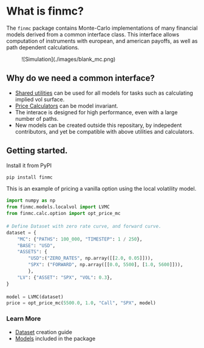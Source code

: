 # What is finmc?

The `finmc` package contains Monte-Carlo implementations of many financial models derived from a common interface class. This interface allows computation of instruments with european, and american payoffs, as well as path dependent calculations.

<figure markdown="1">
  ![Simulation](./images/blank_mc.png)
</figure>

## Why do we need a common interface?

 - [Shared utilities](./utilities.md) can be used for all models for tasks such as calculating implied vol surface.
 - [Price Calculators](./calculators.md) can be model invariant.
 - The interace is designed for high performance, even with a large number of paths.
 - New models can be created outside this repositary, by indepedent contributors, and yet be compatible with above utilities and calculators.


## Getting started.

Install it from PyPI

```bash
pip install finmc
```


This is an example of pricing a vanilla option using the local volatility model.

```py
import numpy as np
from finmc.models.localvol import LVMC
from finmc.calc.option import opt_price_mc

# Define Dataset with zero rate curve, and forward curve.
dataset = {
    "MC": {"PATHS": 100_000, "TIMESTEP": 1 / 250},
    "BASE": "USD",
    "ASSETS": {
        "USD":("ZERO_RATES", np.array([[2.0, 0.05]])),
        "SPX": ("FORWARD", np.array([[0.0, 5500], [1.0, 5600]])),
        },
    "LV": {"ASSET": "SPX", "VOL": 0.3},
}

model = LVMC(dataset)
price = opt_price_mc(5500.0, 1.0, "Call", "SPX", model)
```

### Learn More
- [Dataset](./dataset.md) creation guide
- [Models](./models/heston.md) included in the package